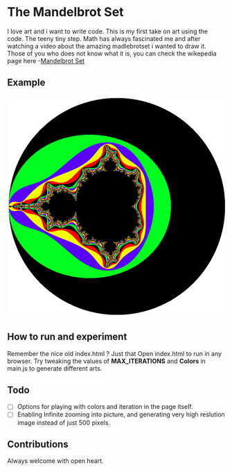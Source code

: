 # The Mandelbrot Set
I love art and i want to write code. 
This is my first take on art using the code. The teeny tiny step.
Math has always fascinated me and after watching a video about the amazing madlebrotset i wanted to draw it.  
Those of you who does not know what it is, you can check the wikepedia page here -[Mandelbrot Set](https://en.wikipedia.org/wiki/Mandelbrot_set)

## Example
![alt-text](./generated/FirstMadelbrot.png "Mandelbrot Set")

## How to run and experiment
Remember the nice old index.html ? Just that Open index.html to run in any browser. 
Try tweaking the values of **MAX_ITERATIONS** and **Colors** in main.js to generate different arts. 


## Todo
- [ ] Options for playing with colors and iteration in the page itself.
- [ ] Enabling Infinite zooming into picture, and generating very high reslution image instead of just 500 pixels.

## Contributions
Always welcome with open heart.
